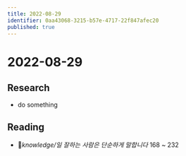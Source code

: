 ```yaml
---
title: 2022-08-29
identifier: 0aa43068-3215-b57e-4717-22f847afec20
published: true
---
```


# 2022-08-29

## Research

* do something

## Reading

* *knowledge/일 잘하는 사람은 단순하게 말합니다* 168 ~ 232
